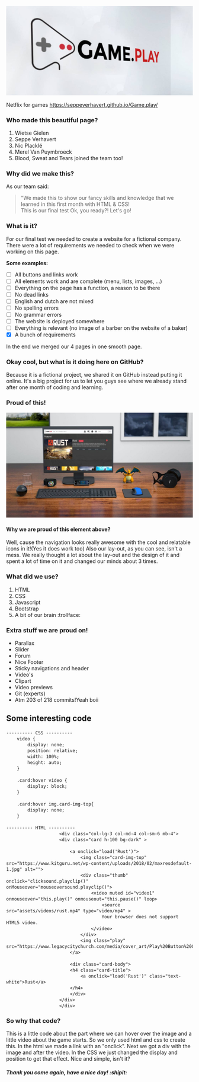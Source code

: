 ![GAMEPLAY](mockupmuur.jpg)

Netflix for games
https://seppeverhavert.github.io/Game.play/

### Who made this beautiful page?
1. Wietse Gielen
2. Seppe Verhavert
3. Nic Placklé
4. Merel Van Puymbroeck
5. Blood, Sweat and Tears joined the team too!

### Why did we make this?

As our team said:

> "We made this to show our fancy skills and knowledge that we learned in this first month with HTML & CSS!<br>
> This is our final test Ok, you ready?! Let's go! 

### What is it? 

For our final test we needed to create a website for a fictional company. There were a lot of requirements we needed to check when we were working on this page.

<strong>Some examples:</strong><br>

- [ ] All buttons and links work
- [ ] All elements work and are complete (menu, lists, images, ...)
- [ ] Everything on the page has a function, a reason to be there
- [ ] No dead links
- [ ] English and dutch are not mixed
- [ ] No spelling errors
- [ ] No grammar errors
- [ ] The website is deployed somewhere
- [ ] Everything is relevant (no image of a barber on the website of a baker)
- [x] A bunch of requirements

In the end we merged our 4 pages in one smooth page. 

### Okay cool, but what is it doing here on GitHub? 

Because it is a fictional project, we shared it on GitHub instead putting it online. It's a big project for us to let you guys see where we already stand after one month of coding and learning. 

### Proud of this!

![mockup](mockup.jpg)

#### Why we are proud of this element above?

Well, cause the navigation looks really awesome with the cool and relatable icons in it!(Yes it does work too)
Also our lay-out, as you can see, isn't a mess. We really thought a lot about the lay-out and the design of it and spent a lot of time on it and changed our minds about 3 times.

### What did we use?
1. HTML
2. CSS
3. Javascript
4. Bootstrap
5. A bit of our brain :trollface:

### Extra stuff we are proud on!

- Parallax
- Slider
- Forum
- Nice Footer
- Sticky navigations and header
- Video's
- Clipart
- Video previews
- Git (experts)
- Atm 203 of 218 commits!Yeah boii

## Some interesting code

```
---------- CSS ----------
    video {
        display: none;
        position: relative;
        width: 100%;
        height: auto;
    }

    .card:hover video {
        display: block;
    }

    .card:hover img.card-img-top{
        display: none;
    }

---------- HTML ----------
                    <div class="col-lg-3 col-md-4 col-sm-6 mb-4">
                    <div class="card h-100 bg-dark" >
        
                        <a onclick="load('Rust')">
                            <img class="card-img-top" src="https://www.kitguru.net/wp-content/uploads/2018/02/maxresdefault-1.jpg" alt="">
                            <div class="thumb" onclick="clicksound.playclip()" onMouseover="mouseoversound.playclip()">
                                <video muted id="video1" onmouseover="this.play()" onmouseout="this.pause()" loop>
                                    <source src="assets/videos/rust.mp4" type="video/mp4" >
                                    Your browser does not support HTML5 video.
                                </video>
                            </div>
                            <img class="play" src="https://www.legacycitychurch.com/media/cover_art/Play%20Button%20Overlay/imageedit_1_8651219148.png">
                        </a>
        
                        <div class="card-body">
                        <h4 class="card-title">
                            <a onclick="load('Rust')" class="text-white">Rust</a>
                        </h4>
                        </div>
                    </div>
                    </div>
```
### So why that code? 

This is a little code about the part where we can hover over the image and a little video about the game starts. So we only used html and css to create this. In the html we made a link with an "onclick". Next we got a div with the image and after the video. In the CSS we just changed the display and position to get that effect. Nice and simple, isn't it?

##### Thank you come again, have a nice day! :shipit:
